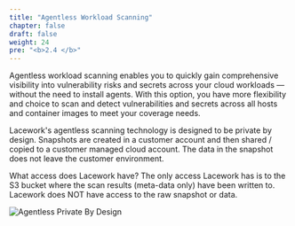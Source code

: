 ```yaml
---
title: "Agentless Workload Scanning"
chapter: false
draft: false
weight: 24
pre: "<b>2.4 </b>"
---
```


Agentless workload scanning enables you to quickly gain comprehensive visibility into vulnerability risks and secrets across your cloud workloads — without the need to install agents. With this option, you have more flexibility and choice to scan and detect vulnerabilities and secrets across all hosts and container images to meet your coverage needs.

Lacework's agentless scanning technology is designed to be private by design. Snapshots are created in a customer account and then shared / copied to a customer managed cloud account. The data in the snapshot does not leave the customer environment.

What access does Lacework have? The only access Lacework has is to the S3 bucket where the scan results (meta-data only) have been written to. Lacework does NOT have access to the raw snapshot or data.

![Agentless Private By Design](/images/agentless-private-by-design.png)

